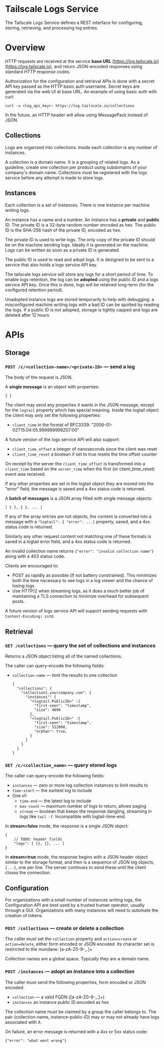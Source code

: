 # Tailscale Logs Service

The Tailscale Logs Service defines a REST interface for configuring, storing,
retrieving, and processing log entries.

# Overview

HTTP requests are received at the service **base URL**
[https://log.tailscale.io](https://log.tailscale.io), and return JSON-encoded
responses using standard HTTP response codes.

Authorization for the configuration and retrieval APIs is done with a secret
API key passed as the HTTP basic auth username. Secret keys are generated via
the web UI at base URL. An example of using basic auth with curl:

    curl -u <log_api_key>: https://log.tailscale.io/collections

In the future, an HTTP header will allow using MessagePack instead of JSON.

## Collections

Logs are organized into collections. Inside each collection is any number of
instances.

A collection is a domain name. It is a grouping of related logs. As a
guideline, create one collection per product using subdomains of your
company's domain name. Collections must be registered with the logs service
before any attempt is made to store logs.

## Instances

Each collection is a set of instances. There is one instance per machine
writing logs.

An instance has a name and a number. An instance has a **private** and
**public** ID. The private ID is a 32-byte random number encoded as hex.
The public ID is the SHA-256 hash of the private ID, encoded as hex.

The private ID is used to write logs. The only copy of the private ID
should be on the machine sending logs. Ideally it is generated on the
machine. Logs can be written as soon as a private ID is generated. 

The public ID is used to read and adopt logs. It is designed to be sent
to a service that also holds a logs service API key.

The tailscale logs service will store any logs for a short period of time.
To enable logs retention, the log can be **adopted** using the public ID
and a logs service API key.
Once this is done, logs will be retained long-term (for the configured
retention period).

Unadopted instance logs are stored temporarily to help with debugging:
a misconfigured machine writing logs with a bad ID can be spotted by
reading the logs.
If a public ID is not adopted, storage is tightly capped and logs are
deleted after 12 hours.

# APIs

## Storage

### `POST /c/<collection-name>/<private-ID>` — send a log

The body of the request is JSON.

A **single message** is an object with properties:

`{ }`

The client may send any properties it wants in the JSON message, except
for the `logtail` property which has special meaning. Inside the logtail
object the client may only set the following properties:

- `client_time` in the format of RFC3339: "2006-01-02T15:04:05.999999999Z07:00"

A future version of the logs service API will also support:

- `client_time_offset` a integer of nanoseconds since the client was reset
- `client_time_reset` a boolean if set to true resets the time offset counter

On receipt by the server the `client_time_offset` is transformed into a
`client_time` based on the `server_time` when the first (or
client_time_reset) event was received. 

If any other properties are set in the logtail object they are moved into
the "error" field, the message is saved and a 4xx status code is returned.

A **batch of messages** is a JSON array filled with single message objects:

`[ { }, { }, ... ]`

If any of the array entries are not objects, the content is converted
into a message with a `"logtail": { "error": ...}` property, saved, and
a 4xx status code is returned.

Similarly any other request content not matching one of these formats is
saved in a logtail error field, and a 4xx status code is returned.

An invalid collection name returns `{"error": "invalid collection name"}`
along with a 403 status code.

Clients are encouraged to:

- POST as rapidly as possible (if not battery constrained). This minimizes
  both the time necessary to see logs in a log viewer and the chance of
  losing logs.
- Use HTTP/2 when streaming logs, as it does a much better job of
  maintaining a TLS connection to minimize overhead for subsequent posts.

A future version of logs service API will support sending requests with
`Content-Encoding: zstd`.

## Retrieval

### `GET /collections` — query the set of collections and instances

Returns a JSON object listing all of the named collections.

The caller can query-encode the following fields:

- `collection-name` — limit the results to one collection

    ```
    {
      "collections": {
        "collection1.yourcompany.com": {
          "instances": {
            "<logtail.PublicID>" :{
              "first-seen": "timestamp",
              "size": 4096
            },
            "<logtail.PublicID>" :{
              "first-seen": "timestamp",
              "size": 512000,
              "orphan": true,
            }
          }
        }
      }
    }
    ```

### `GET /c/<collection_name>` — query stored logs

The caller can query-encode the following fields:

- `instances` — zero or more log collection instances to limit results to
- `time-start` — the earliest log to include
- One of:
    - `time-end` — the latest log to include
    - `max-count` — maximum number of logs to return, allows paging
    - `stream` — boolean that keeps the response dangling, streaming in
      logs like `tail -f`. Incompatible with logtail-time-end.

In **stream=false** mode, the response is a single JSON object:

    {
    	// TODO: header fields
    	"logs": [ {}, {}, ... ]
    }

In **stream=true** mode, the response begins with a JSON header object
similar to the storage format, and then is a sequence of JSON log
objects, `{...}`, one per line. The server continues to send these until
the client closes the connection.

## Configuration

For organizations with a small number of instances writing logs, the
Configuration API are best used by a trusted human operator, usually
through a GUI. Organizations with many instances will need to automate
the creation of tokens.

### `POST /collections` — create or delete a collection

The caller must set the `collection` property and `action=create` or
`action=delete`, either form encoded or JSON encoded. Its character set
is restricted to the mundane: [a-zA-Z0-9-_.]+

Collection names are a global space. Typically they are a domain name.

### `POST /instances` — adopt an instance into a collection

The caller must send the following properties, form encoded or JSON encoded:

- `collection` — a valid FQDN ([a-zA-Z0-9-_.]+)
- `instances` an instance public ID encoded as hex

The collection name must be claimed by a group the caller belongs to.
The pair (collection-name, instance-public-ID) may or may not already have
logs associated with it.

On failure, an error message is returned with a 4xx or 5xx status code:

`{"error": "what went wrong"}`
